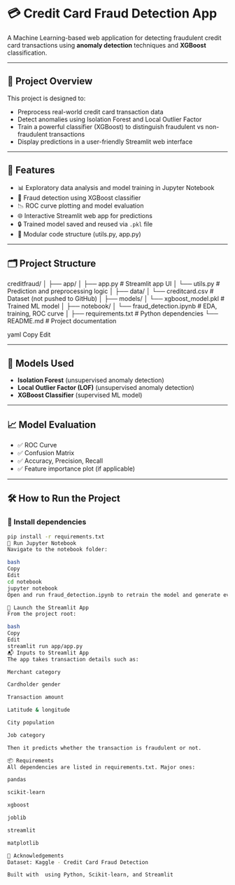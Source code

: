 # 💳 Credit Card Fraud Detection App

A Machine Learning-based web application for detecting fraudulent credit card transactions using **anomaly detection** techniques and **XGBoost** classification.

---

## 📌 Project Overview

This project is designed to:
- Preprocess real-world credit card transaction data
- Detect anomalies using Isolation Forest and Local Outlier Factor
- Train a powerful classifier (XGBoost) to distinguish fraudulent vs non-fraudulent transactions
- Display predictions in a user-friendly Streamlit web interface

---

## 🚀 Features

- 📊 Exploratory data analysis and model training in Jupyter Notebook
- 🧠 Fraud detection using XGBoost classifier
- 📉 ROC curve plotting and model evaluation
- 🌐 Interactive Streamlit web app for predictions
- 🔒 Trained model saved and reused via `.pkl` file
- 🧰 Modular code structure (utils.py, app.py)

---

## 🗂️ Project Structure

creditfraud/
│
├── app/
│ ├── app.py # Streamlit app UI
│ └── utils.py # Prediction and preprocessing logic
│
├── data/
│ └── creditcard.csv # Dataset (not pushed to GitHub)
│
├── models/
│ └── xgboost_model.pkl # Trained ML model
│
├── notebook/
│ └── fraud_detection.ipynb # EDA, training, ROC curve
│
├── requirements.txt # Python dependencies
└── README.md # Project documentation

yaml
Copy
Edit

---

## 🧠 Models Used

- **Isolation Forest** (unsupervised anomaly detection)
- **Local Outlier Factor (LOF)** (unsupervised anomaly detection)
- **XGBoost Classifier** (supervised ML model)

---

## 📈 Model Evaluation

- ✅ ROC Curve
- ✅ Confusion Matrix
- ✅ Accuracy, Precision, Recall
- ✅ Feature importance plot (if applicable)

---

## 🛠️ How to Run the Project

### 🔹 Install dependencies

```bash
pip install -r requirements.txt
🔹 Run Jupyter Notebook
Navigate to the notebook folder:

bash
Copy
Edit
cd notebook
jupyter notebook
Open and run fraud_detection.ipynb to retrain the model and generate evaluation metrics.

🔹 Launch the Streamlit App
From the project root:

bash
Copy
Edit
streamlit run app/app.py
📬 Inputs to Streamlit App
The app takes transaction details such as:

Merchant category

Cardholder gender

Transaction amount

Latitude & longitude

City population

Job category

Then it predicts whether the transaction is fraudulent or not.

📦 Requirements
All dependencies are listed in requirements.txt. Major ones:

pandas

scikit-learn

xgboost

joblib

streamlit

matplotlib

🙌 Acknowledgements
Dataset: Kaggle - Credit Card Fraud Detection

Built with  using Python, Scikit-learn, and Streamlit





